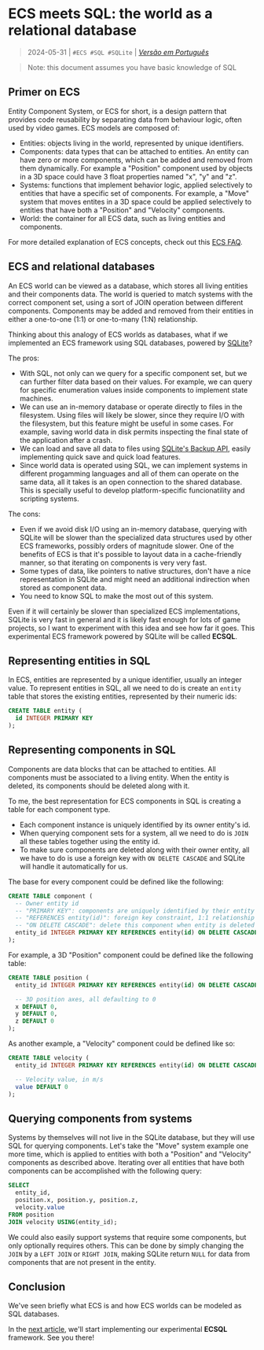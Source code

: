 # ECS meets SQL: the world as a relational database
> 2024-05-31 | `#ECS #SQL #SQLite` | [*Versão em Português*](01-ecs-databases-pt.md)

> Note: this document assumes you have basic knowledge of SQL

## Primer on ECS
Entity Component System, or ECS for short, is a design pattern that provides code reusability by separating data from behaviour logic, often used by video games.
ECS models are composed of:
- Entities: objects living in the world, represented by unique identifiers.
- Components: data types that can be attached to entities.
  An entity can have zero or more components, which can be added and removed from them dynamically.
  For example a "Position" component used by objects in a 3D space could have 3 float properties named "x", "y" and "z".
- Systems: functions that implement behavior logic, applied selectively to entities that have a specific set of components.
  For example, a "Move" system that moves entites in a 3D space could be applied selectively to entities that have both a "Position" and "Velocity" components.
- World: the container for all ECS data, such as living entities and components.

For more detailed explanation of ECS concepts, check out this [ECS FAQ](https://www.flecs.dev/ecs-faq/).


## ECS and relational databases
An ECS world can be viewed as a database, which stores all living entities and their components data.
The world is queried to match systems with the correct component set, using a sort of JOIN operation between different components.
Components may be added and removed from their entities in either a one-to-one (1:1) or one-to-many (1:N) relationship.

Thinking about this analogy of ECS worlds as databases, what if we implemented an ECS framework using SQL databases, powered by [SQLite](https://sqlite.org)?

The pros:
- With SQL, not only can we query for a specific component set, but we can further filter data based on their values.
  For example, we can query for specific enumeration values inside components to implement state machines.
- We can use an in-memory database or operate directly to files in the filesystem.
  Using files will likely be slower, since they require I/O with the filesystem, but this feature might be useful in some cases.
  For example, saving world data in disk permits inspecting the final state of the application after a crash.
- We can load and save all data to files using [SQLite's Backup API](https://www.sqlite.org/backup.html), easily implementing quick save and quick load features.
- Since world data is operated using SQL, we can implement systems in different progamming languages and all of them can operate on the same data, all it takes is an open connection to the shared database.
  This is specially useful to develop platform-specific funcionatility and scripting systems.

The cons:
- Even if we avoid disk I/O using an in-memory database, querying with SQLite will be slower than the specialized data structures used by other ECS frameworks, possibly orders of magnitude slower.
  One of the benefits of ECS is that it's possible to layout data in a cache-friendly manner, so that iterating on components is very very fast.
- Some types of data, like pointers to native structures, don't have a nice representation in SQLite and might need an additional indirection when stored as component data.
- You need to know SQL to make the most out of this system.

Even if it will certainly be slower than specialized ECS implementations, SQLite is very fast in general and it is likely fast enough for lots of game projects, so I want to experiment with this idea and see how far it goes.
This experimental ECS framework powered by SQLite will be called **ECSQL**.


## Representing entities in SQL
In ECS, entities are represented by a unique identifier, usually an integer value.
To represent entities in SQL, all we need to do is create an `entity` table that stores the existing entities, represented by their numeric ids:
```sql
CREATE TABLE entity (
  id INTEGER PRIMARY KEY
);
```


## Representing components in SQL
Components are data blocks that can be attached to entities.
All components must be associated to a living entity.
When the entity is deleted, its components should be deleted along with it.

To me, the best representation for ECS components in SQL is creating a table for each component type.
- Each component instance is uniquely identified by its owner entity's id.
- When querying component sets for a system, all we need to do is `JOIN` all these tables together using the entity id.
- To make sure components are deleted along with their owner entity, all we have to do is use a foreign key with `ON DELETE CASCADE` and SQLite will handle it automatically for us.

The base for every component could be defined like the following:
```sql
CREATE TABLE component (
  -- Owner entity id
  -- "PRIMARY KEY": components are uniquely identified by their entity's id
  -- "REFERENCES entity(id)": foreign key constraint, 1:1 relationship
  -- "ON DELETE CASCADE": delete this component when entity is deleted
  entity_id INTEGER PRIMARY KEY REFERENCES entity(id) ON DELETE CASCADE
);
```

For example, a 3D "Position" component could be defined like the following table:
```sql
CREATE TABLE position (
  entity_id INTEGER PRIMARY KEY REFERENCES entity(id) ON DELETE CASCADE,

  -- 3D position axes, all defaulting to 0
  x DEFAULT 0,
  y DEFAULT 0,
  z DEFAULT 0
);
```

As another example, a "Velocity" component could be defined like so:
```sql
CREATE TABLE velocity (
  entity_id INTEGER PRIMARY KEY REFERENCES entity(id) ON DELETE CASCADE,

  -- Velocity value, in m/s
  value DEFAULT 0
);
```


## Querying components from systems
Systems by themselves will not live in the SQLite database, but they will use SQL for querying components.
Let's take the "Move" system example one more time, which is applied to entities with both a "Position" and "Velocity" components as described above.
Iterating over all entities that have both components can be accomplished with the following query:
```sql
SELECT
  entity_id,
  position.x, position.y, position.z,
  velocity.value
FROM position
JOIN velocity USING(entity_id);
```

We could also easily support systems that require some components, but only optionally requires others.
This can be done by simply changing the `JOIN` by a `LEFT JOIN` or `RIGHT JOIN`, making SQLite return `NULL` for data from components that are not present in the entity.


## Conclusion
We've seen briefly what ECS is and how ECS worlds can be modeled as SQL databases.

In the [next article](02-prototyping-en.md), we'll start implementing our experimental **ECSQL** framework.
See you there!
